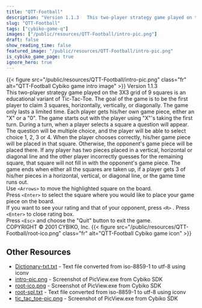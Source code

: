 ```yaml
---
title: "QTT-Football"
description: "Version 1.1.3   This two-player strategy game played on the 3X3 grid of 9 squares is an educational variant of Tic-Tac-Toe. The goal of the game is to be the first player to claim 3 squares, horizontally, vertically, or diagonally. The game only lasts a limited time. Each player..."
slug: "QTT-Football"
tags: ["cybiko-game-q"]
images: ["/public/resources/QTT-Football/intro-pic.png"]
draft: false
show_reading_time: false
featured_image: "/public/resources/QTT-Football/intro-pic.png"
is_cybiko_game_page: true
ignore_hero: true
---
```

{{< figure src="/public/resources/QTT-Football/intro-pic.png" class="fr" alt="QTT-Football Cybiko game intro image" >}}
Version 1.1.3 \
  This two-player strategy game played on the 3X3 grid of 9 squares is an educational variant of Tic-Tac-Toe. The goal of the game is to be the first player to claim 3 squares, horizontally, vertically, or diagonally. The game only lasts a limited time. Each player gets his/her own game piece, either an "X" or a "0". The game starts out with the player using "X"'s taking the first turn. During a turn, when a player selects a square a question will appear. The question will be multiple choice, and the player will be able to select choice 1, 2, 3 or 4. When the player chooses correctly, his/her game piece will be placed in that square.  Otherwise, the opponent's game piece will be placed there. If any player has two pieces placed in a vertical, horizontal or diagonal line and the other player incorrectly guesses for the remaining square, that square will not fill in with the opponent's game piece. The game ends when either all the squares are taken up, if a player gets 3 of his/her pieces in a horizontal, vertical, or diagonal line, or the game time runs out. \
Use `<Arrows>`  to move the highlighted square on the board. \
Press `<Enter>`  to select the square where you would like to place your game piece on the board. \
If you want to see your rating and that of your opponent, press `<R>` . Press `<Enter>`  to close rating box. \
Press `<Esc>`  and choose the "Quit" button to exit the game. \
COPYRIGHT © 2001 CYBIKO, Inc. {{< figure src="/public/resources/QTT-Football/root-ico.png" class="fr" alt="QTT-Football Cybiko game icon" >}}

## Other Resources
* [Dictionary-txt.txt](/public/resources/QTT-Football/Dictionary-txt.txt) - Text file converted from iso-8859-1 to utf-8 using iconv
* [intro-pic.png](/public/resources/QTT-Football/intro-pic.png) - Screenshot of PicView.exe from Cybiko SDK
* [root-ico.png](/public/resources/QTT-Football/root-ico.png) - Screenshot of PicView.exe from Cybiko SDK
* [root-spl.txt](/public/resources/QTT-Football/root-spl.txt) - Text file converted from iso-8859-1 to utf-8 using iconv
* [tic_tac_toe-pic.png](/public/resources/QTT-Football/tic_tac_toe-pic.png) - Screenshot of PicView.exe from Cybiko SDK
